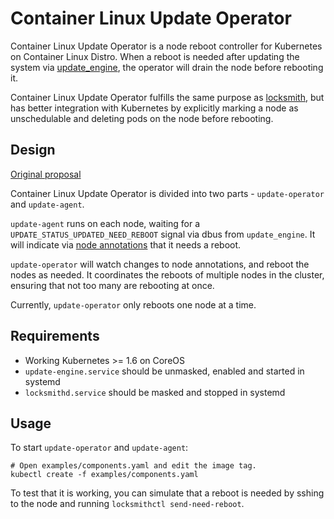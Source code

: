 # Container Linux Update Operator

Container Linux Update Operator is a node reboot controller for Kubernetes on Container Linux Distro.
When a reboot is needed after updating the system via [update_engine](https://github.com/coreos/update_engine),
the operator will drain the node before rebooting it.

Container Linux Update Operator fulfills the same purpose as
[locksmith](https://github.com/coreos/locksmith), but has better integration
with Kubernetes by explicitly marking a node as unschedulable and deleting pods
on the node before rebooting.

## Design

[Original proposal](https://docs.google.com/document/d/1DHiB2UDBYRU6QSa2e9mCNla1qBivZDqYjBVn_DvzDWc/edit#)

Container Linux Update Operator is divided into two parts - `update-operator` and `update-agent`.

`update-agent` runs on each node, waiting for a `UPDATE_STATUS_UPDATED_NEED_REBOOT` signal via dbus from `update_engine`.
It will indicate via [node annotations](./pkg/constants/constants.go) that it needs a reboot.

`update-operator` will watch changes to node annotations, and reboot the nodes as needed.
It coordinates the reboots of multiple nodes in the cluster, ensuring that not too many are rebooting at once.

Currently, `update-operator` only reboots one node at a time.

## Requirements

- Working Kubernetes >= 1.6 on CoreOS
- `update-engine.service` should be unmasked, enabled and started in systemd
- `locksmithd.service` should be masked and stopped in systemd

## Usage

To start `update-operator` and `update-agent`:

```
# Open examples/components.yaml and edit the image tag.
kubectl create -f examples/components.yaml
```

To test that it is working, you can simulate that a reboot is needed by sshing to the node and running `locksmithctl send-need-reboot`.
